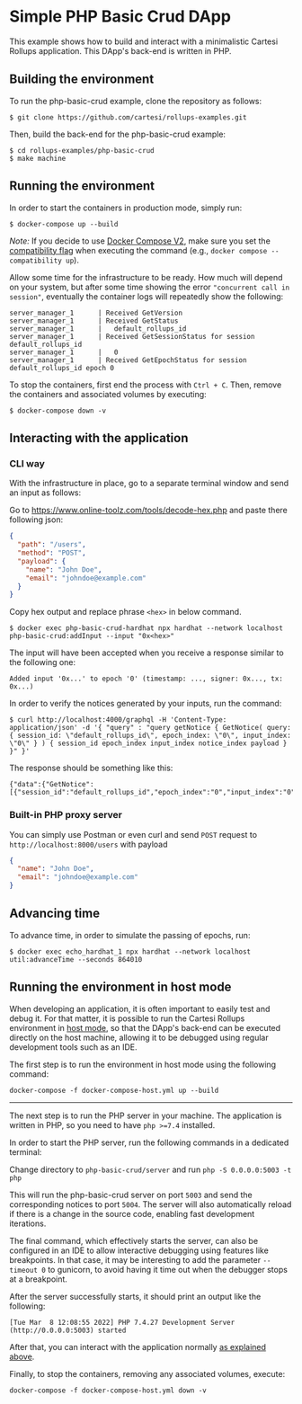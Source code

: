 # Simple PHP Basic Crud DApp

This example shows how to build and interact with a minimalistic Cartesi Rollups application. This DApp's back-end is written in PHP.

## Building the environment

To run the php-basic-crud example, clone the repository as follows:

```shell
$ git clone https://github.com/cartesi/rollups-examples.git
```

Then, build the back-end for the php-basic-crud example:

```shell
$ cd rollups-examples/php-basic-crud
$ make machine
```

## Running the environment

In order to start the containers in production mode, simply run:

```shell
$ docker-compose up --build
```

_Note:_ If you decide to use [Docker Compose V2](https://docs.docker.com/compose/cli-command/), make sure you set the [compatibility flag](https://docs.docker.com/compose/cli-command-compatibility/) when executing the command (e.g., `docker compose --compatibility up`).

Allow some time for the infrastructure to be ready.
How much will depend on your system, but after some time showing the error `"concurrent call in session"`, eventually the container logs will repeatedly show the following:

```shell
server_manager_1      | Received GetVersion
server_manager_1      | Received GetStatus
server_manager_1      |   default_rollups_id
server_manager_1      | Received GetSessionStatus for session default_rollups_id
server_manager_1      |   0
server_manager_1      | Received GetEpochStatus for session default_rollups_id epoch 0
```

To stop the containers, first end the process with `Ctrl + C`.
Then, remove the containers and associated volumes by executing:

```shell
$ docker-compose down -v
```

## Interacting with the application

### CLI way

With the infrastructure in place, go to a separate terminal window and send an input as follows:

Go to https://www.online-toolz.com/tools/decode-hex.php and paste there following json:

```json
{
  "path": "/users",
  "method": "POST",
  "payload": {
    "name": "John Doe",
    "email": "johndoe@example.com"
  }
}
```

Copy hex output and replace phrase `<hex>` in below command.  

```shell
$ docker exec php-basic-crud-hardhat npx hardhat --network localhost php-basic-crud:addInput --input "0x<hex>"
```

The input will have been accepted when you receive a response similar to the following one:

```shell
Added input '0x...' to epoch '0' (timestamp: ..., signer: 0x..., tx: 0x...)
```

In order to verify the notices generated by your inputs, run the command:

```shell
$ curl http://localhost:4000/graphql -H 'Content-Type: application/json' -d '{ "query" : "query getNotice { GetNotice( query: { session_id: \"default_rollups_id\", epoch_index: \"0\", input_index: \"0\" } ) { session_id epoch_index input_index notice_index payload } }" }'
```

The response should be something like this:

```shell
{"data":{"GetNotice":[{"session_id":"default_rollups_id","epoch_index":"0","input_index":"0","notice_index":"0","payload":"63617274657369da"}]}}
```

### Built-in PHP proxy server

You can simply use Postman or even curl and send `POST` request to `http://localhost:8000/users` with payload

```json
{
  "name": "John Doe",
  "email": "johndoe@example.com"
}
```

## Advancing time

To advance time, in order to simulate the passing of epochs, run:

```shell
$ docker exec echo_hardhat_1 npx hardhat --network localhost util:advanceTime --seconds 864010
```

## Running the environment in host mode

When developing an application, it is often important to easily test and debug it. For that matter, it is possible to run the Cartesi Rollups environment in [host mode](../README.md#host-mode), so that the DApp's back-end can be executed directly on the host machine, allowing it to be debugged using regular development tools such as an IDE.

The first step is to run the environment in host mode using the following command:

```shell
docker-compose -f docker-compose-host.yml up --build
```
---

The next step is to run the PHP server in your machine. The application is written in PHP, so you need to have `php >=7.4` installed.

In order to start the PHP server, run the following commands in a dedicated terminal:

Change directory to `php-basic-crud/server` and run `php -S 0.0.0.0:5003 -t php`

This will run the php-basic-crud server on port `5003` and send the corresponding notices to port `5004`. The server will also automatically reload if there is a change in the source code, enabling fast development iterations.

The final command, which effectively starts the server, can also be configured in an IDE to allow interactive debugging using features like breakpoints. In that case, it may be interesting to add the parameter `--timeout 0` to gunicorn, to avoid having it time out when the debugger stops at a breakpoint.

After the server successfully starts, it should print an output like the following:

```
[Tue Mar  8 12:08:55 2022] PHP 7.4.27 Development Server (http://0.0.0.0:5003) started
```

After that, you can interact with the application normally [as explained above](#interacting-with-the-application).

Finally, to stop the containers, removing any associated volumes, execute:

```shell
docker-compose -f docker-compose-host.yml down -v
```
